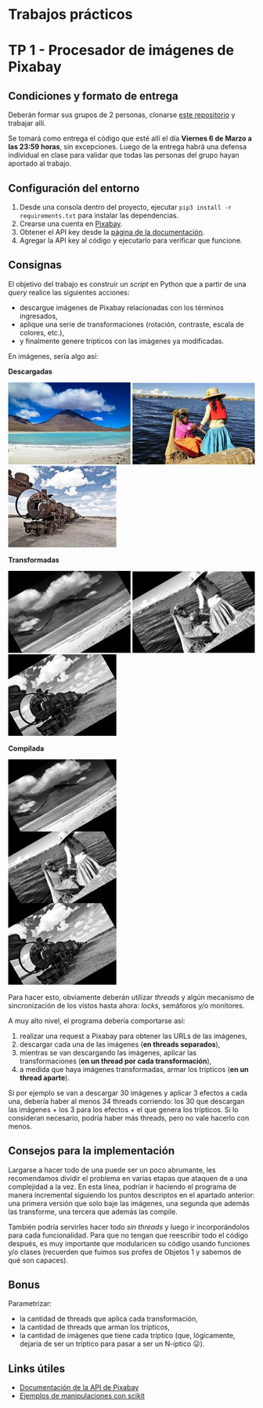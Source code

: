 # Trabajos prácticos

# TP 1 - Procesador de imágenes de Pixabay

## Condiciones y formato de entrega

Deberán formar sus grupos de 2 personas, clonarse [este repositorio](https://classroom.github.com/g/Qk8S9HgH) y trabajar allí. 

Se tomará como entrega el código que esté allí el día **Viernes 6 de Marzo a las 23:59 horas**, sin excepciones. Luego de la entrega habrá una defensa individual en clase para validar que todas las personas del grupo hayan aportado al trabajo.

## Configuración del entorno

1. Desde una consola dentro del proyecto, ejecutar `pip3 install -r requirements.txt` para instalar las dependencias.
1. Crearse una cuenta en [Pixabay](https://pixabay.com/accounts/register).
1. Obtener el API key desde la [página de la documentación](https://pixabay.com/api/docs/#api_search_images).
1. Agregar la API key al código y ejecutarlo para verificar que funcione.

## Consignas

El objetivo del trabajo es construir un _script_ en Python que a partir de una _query_ realice las siguientes acciones:
* descargue imágenes de Pixabay relacionadas con los términos ingresados,
* aplique una serie de transformaciones (rotación, contraste, escala de colores, etc.),
* y finalmente genere trípticos con las imágenes ya modificadas.

En imágenes, sería algo así:

**Descargadas**

![](assets/tp/bolivia-1.jpg)
![](assets/tp/bolivia-2.jpg)
![](assets/tp/bolivia-3.jpg)

**Transformadas**

![](assets/tp/procesada-bolivia-1.jpg)
![](assets/tp/procesada-bolivia-2.jpg)
![](assets/tp/procesada-bolivia-3.jpg)

**Compilada**

![](assets/tp/triptico-bolivia.jpg)

Para hacer esto, obviamente deberán utilizar _threads_ y algún mecanismo de sincronización de los vistos hasta ahora: _locks_, semáforos y/o monitores.

A muy alto nivel, el programa debería comportarse así:
1. realizar una request a Pixabay para obtener las URLs de las imágenes,
1. descargar cada una de las imágenes (**en threads separados**),
1. mientras se van descargando las imágenes, aplicar las transformaciones (**en un thread por cada transformación**),
1. a medida que haya imágenes transformadas, armar los trípticos (**en un thread aparte**).

Si por ejemplo se van a descargar 30 imágenes y aplicar 3 efectos a cada una, debería haber al menos 34 threads corriendo: los 30 que descargan las imágenes + los 3 para los efectos + el que genera los trípticos. Si lo consideran necesario, podría haber más threads, pero no vale hacerlo con menos.

## Consejos para la implementación

Largarse a hacer todo de una puede ser un poco abrumante, les recomendamos dividir el problema en varias etapas que ataquen de a una complejidad a la vez. En esta línea, podrían ir haciendo el programa de manera incremental siguiendo los puntos descriptos en el apartado anterior: una primera versión que solo baje las imágenes, una segunda que además las transforme, una tercera que además las compile.

También podría servirles hacer todo _sin threads_ y luego ir incorporándolos para cada funcionalidad. Para que no tengan que reescribir todo el código después, es muy importante que modularicen su código usando funciones y/o clases (recuerden que fuimos sus profes de Objetos 1 y sabemos de qué son capaces).

## Bonus

Parametrizar:
* la cantidad de threads que aplica cada transformación,
* la cantidad de threads que arman los trípticos,
* la cantidad de imágenes que tiene cada tríptico (que, lógicamente, dejaría de ser un tríptico para pasar a ser un N-íptico :stuck_out_tongue:).

## Links útiles

* [Documentación de la API de Pixabay](https://pixabay.com/api/docs/#api_search_images)
* [Ejemplos de manipulaciones con scikit](https://scikit-image.org/docs/dev/auto_examples/)
